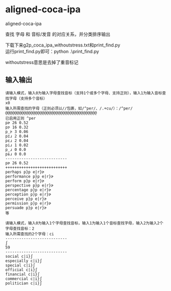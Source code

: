 # aligned-coca-ipa
aligned-coca-ipa

查找 字母 和 音标/发音 的对应关系，并分类排序输出

下载下来g2p_coca_ipa_withoutstress.txt和print_find.py  
运行print_find.py即可：python .\print_find.py

withoutstress意思是去掉了重音标记



## 输入输出
```
请输入模式，输入0为输入字母查找音标（支持1个或多个字母、支持正则），输入1为输入音标查找字母（支持多个音标）
x0
输入所需查找的字母（正则必须以//包裹，如/^per/、/.+cu/）：/^per/
@@@@@@@@@@@@@@@@@@@@@@@@@@@@@@@@@@@@@@@@
已启用正则 ^per
pɚ 26 0.52
pɝ 16 0.32
p_ɝ 3 0.06
pɪɹ 2 0.04
pɛɹ 2 0.04
piɹ 1 0.02
p_ɹ 0 0.0
pɨɹ 0 0.0
---------------------------
pɚ 26 0.52
+++++++++++++++++++++++++++
perhaps p}p e|r}ɚ
performance p}p e|r}ɚ
perform p}p e|r}ɚ
perspective p}p e|r}ɚ
percentage p}p e|r}ɚ
perception p}p e|r}ɚ
perceive p}p e|r}ɚ
permission p}p e|r}ɚ
persuade p}p e|r}ɚ
等
```


```
请输入模式，输入0为输入1个字母查找音标，输入1为输入1个音标查找字母，输入2为输入2个字母查找音标：2
输入所需查找的2个字母：ci
---------------------------
ʃ
59
---------------------------
social c|i}ʃ
especially c|i}ʃ
special c|i}ʃ
official c|i}ʃ
financial c|i}ʃ
commercial c|i}ʃ
politician c|i}ʃ
```
